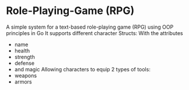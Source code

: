 # Role-Playing-Game (RPG)
A simple system for a text-based role-playing game (RPG) using OOP principles in Go
It supports different character Structs:
With the attributes 
- name
- health
- strength
- defense
- and magic
Allowing characters to equip 2 types of tools: 
- weapons 
- armors
